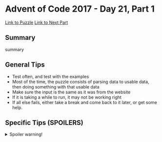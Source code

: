 # Advent of Code 2017 - Day 21, Part 1

[Link to Puzzle](https://adventofcode.com/2017/day/21)
[Link to Next Part](https://github.com/CodingAP/unofficial-aoc-syllabus/blob/main/years/2017/day21/part2.md)

## Summary
summary

## General Tips
- Test often, and test with the examples
- Most of the time, the puzzle consists of parsing data to usable data, then doing something with that usable data
- Make sure the input is the same as it was from the website
- If it is taking a while to run, it may not be working right
- If all else fails, either take a break and come back to it later, or get some help.

## Specific Tips (SPOILERS)
<details> <summary>Spoiler warning!</summary>

specific tips

</details>